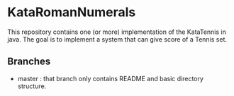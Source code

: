 KataRomanNumerals
=================
This repository contains one (or more) implementation of the KataTennis in java. The goal is to implement a system that can give score of a Tennis set.

Branches
--------
* master : that branch only contains README and basic directory structure.
